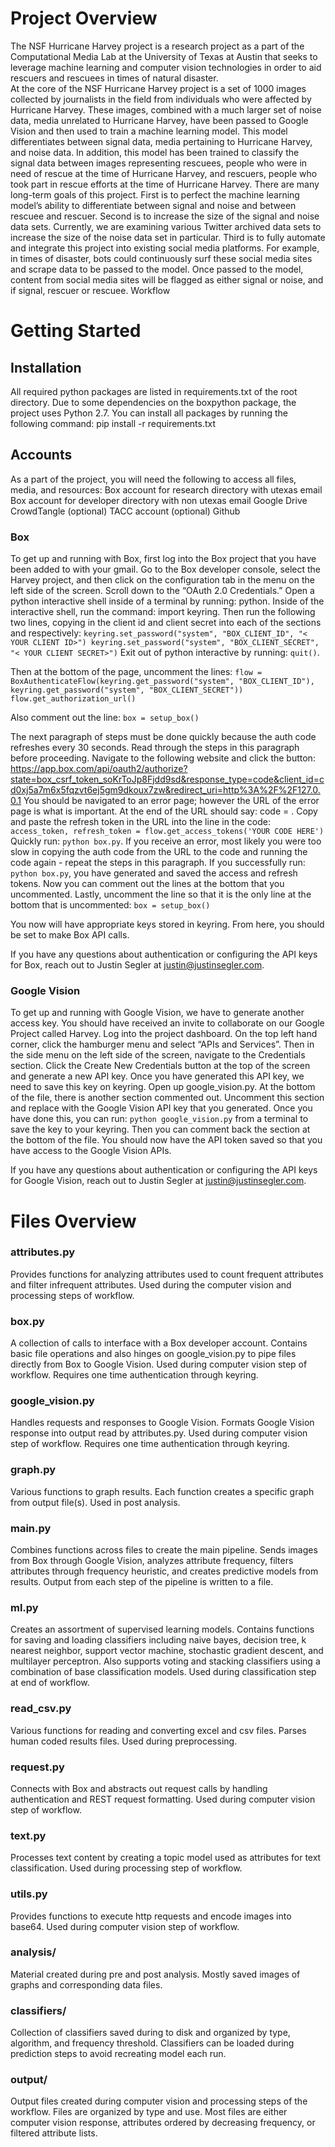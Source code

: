 # Project Overview

The NSF Hurricane Harvey project is a research project as a part of the Computational Media Lab at the University of Texas at Austin that seeks to leverage machine learning and computer vision technologies in order to aid rescuers and rescuees in times of natural disaster.       
At the core of the NSF Hurricane Harvey project is a set of 1000 images collected by journalists in the field from individuals who were affected by Hurricane Harvey. These images, combined with a much larger set of noise data, media unrelated to Hurricane Harvey, have been passed to Google Vision and then used to train a machine learning model. This model differentiates between signal data, media pertaining to Hurricane Harvey, and noise data. In addition, this model has been trained to classify the signal data between images representing rescuees, people who were in need of rescue at the time of Hurricane Harvey, and rescuers, people who took part in rescue efforts at the time of Hurricane Harvey.
There are many long-term goals of this project. First is to perfect the machine learning model’s ability to differentiate between signal and noise and between rescuee and rescuer. Second is to increase the size of the signal and noise data sets. Currently, we are examining various Twitter archived data sets to increase the size of the noise data set in particular. Third is to fully automate and integrate this project into existing social media platforms. For example, in times of disaster, bots could continuously surf these social media sites and scrape data to be passed to the model. Once passed to the model, content from social media sites will be flagged as either signal or noise, and if signal, rescuer or rescuee.
Workflow

# Getting Started

## Installation

All required python packages are listed in requirements.txt of the root directory. Due to some dependencies on the boxpython package, the project uses Python 2.7. You can install all packages by running the following command: pip install -r requirements.txt

## Accounts

As a part of the project, you will need the following to access all files, media, and resources:
Box account for research directory with utexas email
Box account for developer directory with non utexas email
Google Drive
CrowdTangle (optional)
TACC account (optional)
Github

### Box

 To get up and running with Box, first log into the Box project that you have been added to with your gmail. Go to the Box developer console, select the Harvey project, and then click on the configuration tab in the menu on the left side of the screen. Scroll down to the “OAuth 2.0 Credentials.” Open a python interactive shell inside of a terminal by running: python. Inside of the interactive shell, run the command: import keyring. Then run the following two lines, copying in the client id and client secret into each of the sections <YOUR CLIENT ID> and <YOUR CLIENT SECRET> respectively:
`keyring.set_password("system", "BOX_CLIENT_ID", "< YOUR CLIENT ID>")
keyring.set_password("system", "BOX_CLIENT_SECRET", "< YOUR CLIENT SECRET>")`
Exit out of python interactive by running: `quit()`.

Then at the bottom of the page, uncomment the lines:
`flow = BoxAuthenticateFlow(keyring.get_password("system", "BOX_CLIENT_ID"), keyring.get_password("system", "BOX_CLIENT_SECRET"))
flow.get_authorization_url()`

Also comment out the line:
`box = setup_box()`

The next paragraph of steps must be done quickly because the auth code refreshes every 30 seconds. Read through the steps in this paragraph before proceeding. Navigate to the following website and click the button: https://app.box.com/api/oauth2/authorize?state=box_csrf_token_soKrToJp8Fjdd9sd&response_type=code&client_id=cd0xj5a7m6x5fqzvt6ej5gm9dkoux7zw&redirect_uri=http%3A%2F%2F127.0.0.1
You should be navigated to an error page; however the URL of the error page is what is important. At the end of the URL should say: code = <RANDOM AUTH CODE>. Copy and paste the refresh token in the URL into the line in the code:
`access_token, refresh_token = flow.get_access_tokens('YOUR CODE HERE')`
Quickly run: `python box.py`. If you receive an error, most likely you were too slow in copying the auth code from the URL to the code and running the code again - repeat the steps in this paragraph. If you successfully run: `python box.py`, you have generated and saved the access and refresh tokens. Now you can comment out the lines at the bottom that you uncommented. Lastly, uncomment the line so that it is the only line at the bottom that is uncommented:
`box = setup_box()`

You now will have appropriate keys stored in keyring. From here, you should be set to make Box API calls.

If you have any questions about authentication or configuring the API keys for Box, reach out to Justin Segler at [justin@justinsegler.com](justin@justinsegler.com).

### Google Vision

To get up and running with Google Vision, we have to generate another access key. You should have received an invite to collaborate on our Google Project called Harvey. Log into the project dashboard. On the top left hand corner, click the hamburger menu and select “APIs and Services”. Then in the side menu on the left side of the screen, navigate to the Credentials section. Click the Create New Credentials button at the top of the screen and generate a new API key. Once you have generated this API key, we need to save this key on keyring. Open up google_vision.py. At the bottom of the file, there is another section commented out. Uncomment this section and replace <YOUR API KEY HERE> with the Google Vision API key that you generated. Once you have done this, you can run: `python google_vision.py` from a terminal to save the key to your keyring. Then you can comment back the section at the bottom of the file. You should now have the API token saved so that you have access to the Google Vision APIs.

If you have any questions about authentication or configuring the API keys for Google Vision, reach out to Justin Segler at [justin@justinsegler.com](justin@justinsegler.com).

# Files Overview

### attributes.py
Provides functions for analyzing attributes used to count frequent attributes and filter infrequent attributes. Used during the computer vision and processing steps of workflow.

### box.py
A collection of calls to interface with a Box developer account. Contains basic file operations and also hinges on google_vision.py to pipe files directly from Box to Google Vision. Used during computer vision step of workflow. Requires one time authentication through keyring.

### google_vision.py
Handles requests and responses to Google Vision. Formats Google Vision response into output read by attributes.py. Used during computer vision step of workflow. Requires one time authentication through keyring.

### graph.py
Various functions to graph results. Each function creates a specific graph from output file(s). Used in post analysis.

### main.py
Combines functions across files to create the main pipeline. Sends images from Box through Google Vision, analyzes attribute frequency, filters attributes through frequency heuristic, and creates predictive models from results. Output from each step of the pipeline is written to a file.

### ml.py
Creates an assortment of supervised learning models. Contains functions for saving and loading classifiers including naive bayes, decision tree, k nearest neighbor, support vector machine, stochastic gradient descent, and multilayer perceptron. Also supports voting and stacking classifiers using a combination of base classification models. Used during classification step at end of workflow.

### read_csv.py
Various functions for reading and converting excel and csv files. Parses human coded results files. Used during preprocessing.

### request.py
Connects with Box and abstracts out request calls by handling authentication and REST request formatting. Used during computer vision step of workflow.

### text.py
Processes text content by creating a topic model used as attributes for text classification. Used during processing step of workflow.

### utils.py
Provides functions to execute http requests and encode images into base64. Used during computer vision step of workflow.

### analysis/
Material created during pre and post analysis. Mostly saved images of graphs and corresponding data files.

### classifiers/
Collection of classifiers saved during to disk and organized by type, algorithm, and frequency threshold. Classifiers can be loaded during prediction steps to avoid recreating model each run.

### output/
Output files created during computer vision and processing steps of the workflow. Files are organized by type and use. Most files are either computer vision response, attributes ordered by decreasing frequency, or filtered attribute lists.
